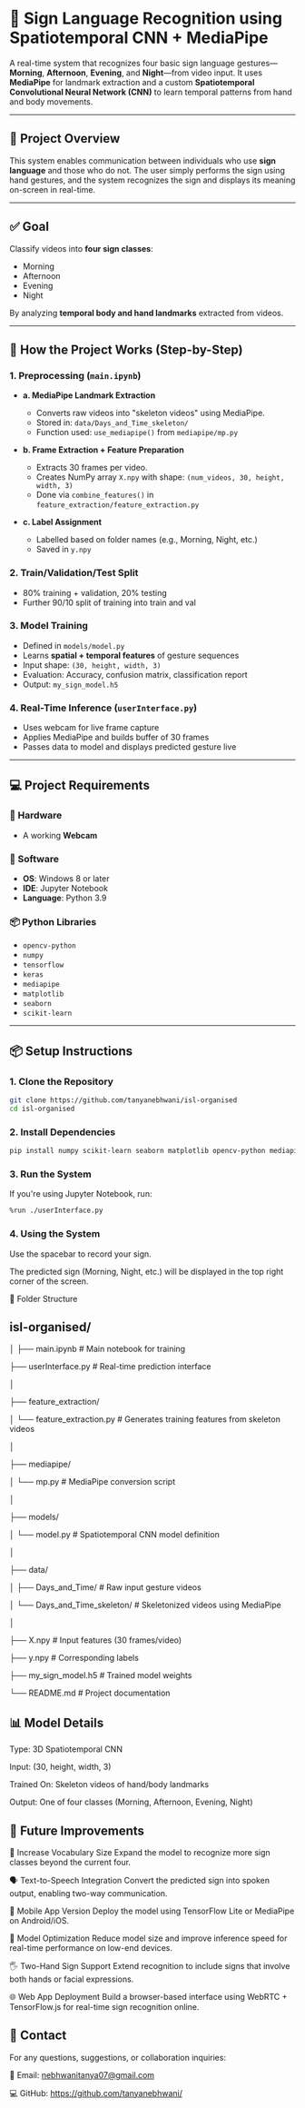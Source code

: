 # 🤟 Sign Language Recognition using Spatiotemporal CNN + MediaPipe

A real-time system that recognizes four basic sign language gestures—**Morning**, **Afternoon**, **Evening**, and **Night**—from video input. It uses **MediaPipe** for landmark extraction and a custom **Spatiotemporal Convolutional Neural Network (CNN)** to learn temporal patterns from hand and body movements.

---

## 🎯 Project Overview

This system enables communication between individuals who use **sign language** and those who do not. The user simply performs the sign using hand gestures, and the system recognizes the sign and displays its meaning on-screen in real-time.

---

## ✅ Goal

Classify videos into **four sign classes**:
- Morning
- Afternoon
- Evening
- Night

By analyzing **temporal body and hand landmarks** extracted from videos.

---

## 🧠 How the Project Works (Step-by-Step)

### 1. **Preprocessing** (`main.ipynb`)
- **a. MediaPipe Landmark Extraction**
  - Converts raw videos into "skeleton videos" using MediaPipe.
  - Stored in: `data/Days_and_Time_skeleton/`
  - Function used: `use_mediapipe()` from `mediapipe/mp.py`

- **b. Frame Extraction + Feature Preparation**
  - Extracts 30 frames per video.
  - Creates NumPy array `X.npy` with shape: `(num_videos, 30, height, width, 3)`
  - Done via `combine_features()` in `feature_extraction/feature_extraction.py`

- **c. Label Assignment**
  - Labelled based on folder names (e.g., Morning, Night, etc.)
  - Saved in `y.npy`

### 2. **Train/Validation/Test Split**
- 80% training + validation, 20% testing
- Further 90/10 split of training into train and val

### 3. **Model Training**
- Defined in `models/model.py`
- Learns **spatial + temporal features** of gesture sequences
- Input shape: `(30, height, width, 3)`
- Evaluation: Accuracy, confusion matrix, classification report
- Output: `my_sign_model.h5`

### 4. **Real-Time Inference** (`userInterface.py`)
- Uses webcam for live frame capture
- Applies MediaPipe and builds buffer of 30 frames
- Passes data to model and displays predicted gesture live

---

## 💻 Project Requirements

### 🔧 Hardware
- A working **Webcam**

### 🧰 Software
- **OS**: Windows 8 or later
- **IDE**: Jupyter Notebook
- **Language**: Python 3.9

### 📦 Python Libraries
- `opencv-python`
- `numpy`
- `tensorflow`
- `keras`
- `mediapipe`
- `matplotlib`
- `seaborn`
- `scikit-learn`

---

## 📦 Setup Instructions

### 1. Clone the Repository
```bash
git clone https://github.com/tanyanebhwani/isl-organised
cd isl-organised
```

### 2. Install Dependencies
```bash
pip install numpy scikit-learn seaborn matplotlib opencv-python mediapipe tensorflow
```
### 3. Run the System
If you're using Jupyter Notebook, run:

```bash
%run ./userInterface.py
```
### 4. Using the System
Use the spacebar to record your sign.

The predicted sign (Morning, Night, etc.) will be displayed in the top right corner of the screen.

📁 Folder Structure

## isl-organised/
│
├── main.ipynb                   # Main notebook for training

├── userInterface.py             # Real-time prediction interface

│

├── feature_extraction/

│   └── feature_extraction.py    # Generates training features from skeleton videos

│

├── mediapipe/

│   └── mp.py                    # MediaPipe conversion script

│

├── models/

│   └── model.py                 # Spatiotemporal CNN model definition

│

├── data/

│   ├── Days_and_Time/           # Raw input gesture videos

│   └── Days_and_Time_skeleton/  # Skeletonized videos using MediaPipe

│

├── X.npy                        # Input features (30 frames/video)

├── y.npy                        # Corresponding labels

├── my_sign_model.h5             # Trained model weights

└── README.md                    # Project documentation

## 📊 Model Details
Type: 3D Spatiotemporal CNN

Input: (30, height, width, 3)

Trained On: Skeleton videos of hand/body landmarks

Output: One of four classes (Morning, Afternoon, Evening, Night)

## 🔮 Future Improvements
👥 Increase Vocabulary Size
Expand the model to recognize more sign classes beyond the current four.

🗣️ Text-to-Speech Integration
Convert the predicted sign into spoken output, enabling two-way communication.

📱 Mobile App Version
Deploy the model using TensorFlow Lite or MediaPipe on Android/iOS.

🧠 Model Optimization
Reduce model size and improve inference speed for real-time performance on low-end devices.

🖐️ Two-Hand Sign Support
Extend recognition to include signs that involve both hands or facial expressions.

🌐 Web App Deployment
Build a browser-based interface using WebRTC + TensorFlow.js for real-time sign recognition online.


## 🤝 Contact
For any questions, suggestions, or collaboration inquiries:

📧 Email: nebhwanitanya07@gmail.com

💻 GitHub: https://github.com/tanyanebhwani/

